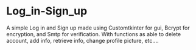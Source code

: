 # Log_in-Sign_up
A simple Log in and Sign up made using Customtkinter for gui, Bcrypt for encryption, and Smtp for verification.  With functions as able to delete account, add info, retrieve info, change profile picture, etc....
